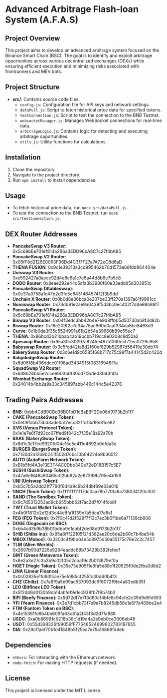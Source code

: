 # Advanced Arbitrage Flash-loan System (A.F.A.S)

## Project Overview
This project aims to develop an advanced arbitrage system focused on the Binance Smart Chain (BSC). The goal is to identify and exploit arbitrage opportunities across various decentralized exchanges (DEXs) while ensuring efficient execution and minimizing risks associated with frontrunners and MEV bots.

## Project Structure
- **src/**: Contains source code files.
  - `config.js`: Configuration file for API keys and network settings.
  - `dataPull.js`: Script to fetch historical price data for specified tokens.
  - `testConnection.js`: Script to test the connection to the BNB Testnet.
  - `websocketManager.js`: Manages WebSocket connections for real-time data.
  - `arbitrageLogic.js`: Contains logic for detecting and executing arbitrage opportunities.
  - `utils.js`: Utility functions for calculations.

## Installation
1. Clone the repository.
2. Navigate to the project directory.
3. Run `npm install` to install dependencies.

## Usage
- To fetch historical price data, run `node src/dataPull.js`.
- To test the connection to the BNB Testnet, run `node src/testConnection.js`.

## DEX Router Addresses

- **PancakeSwap V3 Router**: 0x5c69bEe701ef814a2B6a3EDD96bA8C7c27f4bA85
- **PancakeSwap V2 Router**: 0x05fF8d2126E0063F96Dd4C3f7F27a7A72eC8d6aD
- **THENA FUSION**: 0x9c1e39313a3cd995462b70d1572e68fdd864404e
- **Uniswap V3 Router**: 0xe592427a0aece92d4e8c6a1e7e6a44d8b6e7b5c8
- **DODO Router**: 0x8eae292e44c5cfa3b3980f60e33eddd5d303951c
- **PancakeSwap (Stableswap)**: 0x0e37a0758a1c47b2d3fe5c6431464574f2f3b9dd
- **Unchain X Router**: 0x0b0d8e36bca0e207be33ff270a1397a61f9981cc
- **Nomiswap Router**: 0x73db91e2ae9a0439f5d3bc0ec402f7d4e98b88f7
- **PancakeSwap V1 Router**: 0x5c69bEe701ef814a2B6a3EDD96bA8C7c27f4bA85
- **Biswap V3 Router**: 0x04f3edc3bb42b4e7e9d8ffb05d50730ab8f3d82b
- **Biswap Router**: 0x16e209f2c7c34a78ac960d0aaf334da8be8468d3
- **Curve**: 0x1b0da3f35c5524991a61b2b54e39660b89c55ec7
- **THENA**: 0x86bcd3b21bbab4ab19bcbb719cc8e0208c8d50a2
- **Apeswap Router**: 0x95a30c30297a8245e497a1060c5f72ec0729c9b8
- **Babyswap Router**: 0x3c5fdd42fa8d2f60ef829b52987d56419e30db74
- **BakerySwap Router**: 0x3c6e1d9c6585f68b717c75c99f7a44145d2c422d
- **BabydodgeSwap Router**: 0x6d06f8b436ddcc01f98ad3434915f08316948f7a
- **SquadSwap V2 Router**: 0x6d8b24bb5e2cce6b03b6f30cd7f3c1e03043f4fa
- **Wombat Exchange Router**: 0x24014b4bb2a9a33c345897abb446c144c5e42376

## Trading Pairs Addresses

- **BNB**: 0xbb4CdB9CBd36B01bD1cBaEBF2De08d9173b2b1f7
- **CAKE (PancakeSwap Token)**: 0x0e09fabb73bd3ade0a17ecc321fd13a19e81ce82
- **XVS (Venus Protocol Token)**: 0x1e1e7e6f7d93cc67ffed9f842c7f35e18a92a70b
- **BAKE (BakerySwap Token)**: 0x6d1c3e17ed9920fd04c15c5c411d4692b0dfda3d
- **BURGER (BurgerSwap Token)**: 0x7130d2a12b9b241f502d7cbc10b04224e9b365f2
- **AUTO (AutoFarm Network Token)**: 0xB1b5fd4A3e13E3F4AC0Dbb340e72eD18B157c5E7
- **SUSHI (SushiSwap Token)**: 0x47a6e1646a90465c02bb62a2e67399b795e4b159
- **UNI (Uniswap Token)**: 0xb5c7b5a2dd21f7790f6d4a9c9b24dbf89e33a01b
- **1INCH (1inch Token)**: 0x111111111117dc0aa78b770fa6a738034120c302
- **SAND (The Sandbox Token)**: 0x8c7d5313253ad9cb655bbb62f7ac2d7f014fcb8f
- **TWT (Trust Wallet Token)**: 0x4b0f1812e2e12d3c44e8fa1f139e7a5dca17a8a1
- **FEG (FEG Token)**: 0x7f0c41d2f529f7f13c7ac3b0f1be6a71139cb908
- **DOGE (Dogecoin on BSC)**: 0xbb4cd3b9b36b01bdbb9c1cbbf2de08d9173b2b1f7
- **SHIB (Shiba Inu)**: 0x95a8f1f22105f21d382ae20c6da2b60c7b4be54b
- **MBOX (Mobox)**: 0x3203c4f9bb64e5c8975d56a55175c76e2c2c7457
- **TLM (Alien Worlds)**: 0x2697b90d7226e9284eaddc69b73429b382fefecf
- **GMT (Green Metaverse Token)**: 0x6e2a3e27c3a3b9c02f05c2cba19c2b0f3879ef0a
- **HGET (Hegic Token)**: 0x35a73e905f1e8fa5e88c1f20525f0de2fba3d8d2
- **LINA (Linear Finance)**: 0x0c02835e1fd60fcae75e5985cf255fc30d40b4f3
- **CHZ (Chiliz)**: 0x7a8f9a5e99ac537093dc9f6072f9fe4a83edb35f
- **LEO (Bitfinex LEO Token)**: 0x5f2d46d0130b9da14abfe19e1ec938fb7f9b74b3
- **BIFI (Beefy Finance)**: 0x5d72df7e7f3d60c14bfe8c94cfe2c39d9d5fd593
- **YFI (Yearn Finance)**: 0x3e7d1cbb73f7e9e7b8245db56c1a6f7a469be2e4
- **FTM (Fantom Token on BSC)**: 0x4e15361fd6b4bb609fa63c81a2f43f3d2d7fa888
- **USDC**: 0xa0b86991c6218b36c1d19d4a2e9eb0ce3606eb48
- **USDT**: 0x55d398326f99059fF775485246999027B3197955
- **DIA**: 0x29c1faef70b1d41848b5f25ea7e75a16866fd4eb

## Dependencies
- `ethers`: For interacting with the Ethereum network.
- `node-fetch`: For making HTTP requests (if needed).

## License
This project is licensed under the MIT License.
